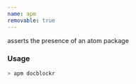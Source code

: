 ```yaml
---
name: apm
removable: true
---
```

asserts the presence of an atom package


### Usage

```bash
> apm docblockr
```
